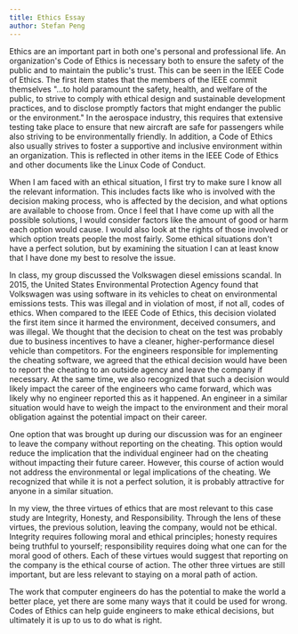 ```yaml
---
title: Ethics Essay
author: Stefan Peng
---
```


Ethics are an important part in both one's personal and professional life. An organization's Code of Ethics is necessary both to ensure the safety of the public and to maintain the public's trust. This can be seen in the IEEE Code of Ethics. The first item states that the members of the IEEE commit themselves "...to hold paramount the safety, health, and welfare of the public, to strive to comply with ethical design and sustainable development practices, and to disclose promptly factors that might endanger the public or the environment." In the aerospace industry, this requires that extensive testing take place to ensure that new aircraft are safe for passengers while also striving to be environmentally friendly. In addition, a Code of Ethics also usually strives to foster a supportive and inclusive environment within an organization. This is reflected in other items in the IEEE Code of Ethics and other documents like the Linux Code of Conduct. 

When I am faced with an ethical situation, I first try to make sure I know all the relevant information. This includes facts like who is involved with the decision making process, who is affected by the decision, and what options are available to choose from. Once I feel that I have come up with all the possible solutions, I would consider factors like the amount of good or harm each option would cause. I would also look at the rights of those involved or which option treats people the most fairly. Some ethical situations don't have a perfect solution, but by examining the situation I can at least know that I have done my best to resolve the issue.

In class, my group discussed the Volkswagen diesel emissions scandal. In 2015, the United States Environmental Protection Agency found that Volkswagen was using software in its vehicles to cheat on environmental emissions tests. This was illegal and in violation of most, if not all, codes of ethics. When compared to the IEEE Code of Ethics, this decision violated the first item since it harmed the environment, deceived consumers, and was illegal. We thought that the decision to cheat on the test was probably due to business incentives to have a cleaner, higher-performance diesel vehicle than competitors. For the engineers responsible for implementing the cheating software, we agreed that the ethical decision would have been to report the cheating to an outside agency and leave the company if necessary. At the same time, we also recognized that such a decision would likely impact the career of the engineers who came forward, which was likely why no engineer reported this as it happened. An engineer in a similar situation would have to weigh the impact to the environment and their moral obligation against the potential impact on their career.

One option that was brought up during our discussion was for an engineer to leave the company without reporting on the cheating. This option would reduce the implication that the individual engineer had on the cheating without impacting their future career. However, this course of action would not address the environmental or legal implications of the cheating. We recognized that while it is not a perfect solution, it is probably attractive for anyone in a similar situation.

In my view, the three virtues of ethics that are most relevant to this case study are Integrity, Honesty, and Responsibility. Through the lens of these virtues, the previous solution, leaving the company, would not be ethical. Integrity requires following moral and ethical principles; honesty requires being truthful to yourself; responsibility requires doing what one can for the moral good of others. Each of these virtues would suggest that reporting on the company is the ethical course of action. The other three virtues are still important, but are less relevant to staying on a moral path of action.

The work that computer engineers do has the potential to make the world a better place, yet there are some many ways that it could be used for wrong. Codes of Ethics can help guide engineers to make ethical decisions, but ultimately it is up to us to do what is right.